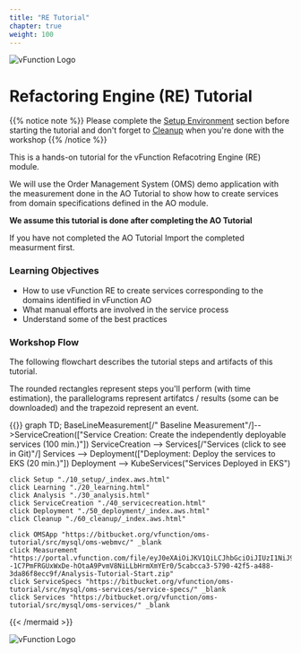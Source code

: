 ```yaml
---
title: "RE Tutorial"
chapter: true
weight: 100
---
```


![vFunction Logo](/images/vFunction.png)

# Refactoring Engine (RE) Tutorial

{{% notice note %}}
Please complete the [Setup Environment](/10_setup.html) section before starting the tutorial
and don't forget to [Cleanup](/300_cleanup.html) when you're done with the workshop
{{% /notice %}}

This is a hands-on tutorial for the vFunction Refacotring Engine (RE) module.

We will use the Order Management System (OMS) demo application with the measurement done in the AO Tutorial to show how to create services from domain specifications defined in the AO module.

**We assume this tutorial is done after completing the AO Tutorial**

If you have not completed the AO Tutorial Import the completed measurment first.

### Learning Objectives

- How to use vFunction RE to create services corresponding to the domains identified in vFunction AO
- What manual efforts are involved in the service process
- Understand some of the best practices


### Workshop Flow

The following flowchart describes the tutorial steps and artifacts of this tutorial. 

The rounded rectangles represent steps you'll perform (with time estimation), the parallelograms represent artifatcs / results (some can be downloaded) and the trapezoid represent an event.

{{<mermaid align="center">}}
graph TD;
    BaseLineMeasurement[/" Baseline Measurement"/]-->ServiceCreation(["Service Creation: Create the independently deployable services (100 min.)"])
    ServiceCreation --> Services[/"Services (click to see in Git)"/]
    Services --> Deployment(["Deployment: Deploy the services to EKS (20 min.)"])
    Deployment --> KubeServices("Services Deployed in EKS")

    click Setup "./10_setup/_index.aws.html"
    click Learning "./20_learning.html"
    click Analysis "./30_analysis.html"
    click ServiceCreation "./40_servicecreation.html"
    click Deployment "./50_deployment/_index.aws.html"
    click Cleanup "./60_cleanup/_index.aws.html"

    click OMSApp "https://bitbucket.org/vfunction/oms-tutorial/src/mysql/oms-webmvc/" _blank
    click Measurement "https://portal.vfunction.com/file/eyJ0eXAiOiJKV1QiLCJhbGciOiJIUzI1NiJ9.eyJ1dWlkIjoiNWNhYmNjYTMtNTc5MC00MmY1LWE0ODgtM2RhODZmOGVjYzlmIn0.C--1C7PmFRGUxWxDe-hOtaA9PvmV8NiLLbHrmXmYEr0/5cabcca3-5790-42f5-a488-3da86f8ecc9f/Analysis-Tutorial-Start.zip"
    click ServiceSpecs "https://bitbucket.org/vfunction/oms-tutorial/src/mysql/oms-services/service-specs/" _blank
    click Services "https://bitbucket.org/vfunction/oms-tutorial/src/mysql/oms-services/" _blank
{{< /mermaid >}}

![vFunction Logo](/images/vFunction.png)



